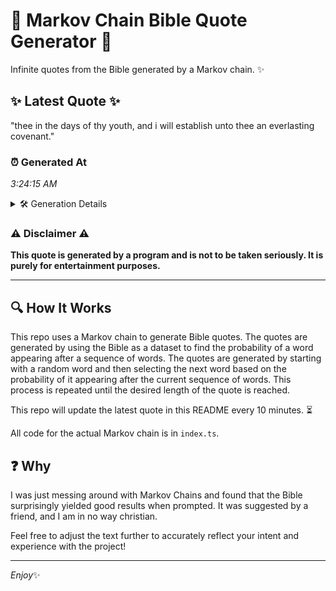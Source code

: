 # 📖 Markov Chain Bible Quote Generator 📖

Infinite quotes from the Bible generated by a Markov chain. ✨

## ✨ Latest Quote ✨
"thee in the days of thy youth, and i will establish unto thee an everlasting covenant."

### ⏰ Generated At
*3:24:15 AM*

<details>
    <summary>🛠️ Generation Details</summary>
    <p>
        <strong>🌱 Seed:</strong> thee<br>
        <strong>🔄 Iterations:</strong> 15<br>
        <strong>📜 Context History:</strong><br>[ thee ]: in<br>[ thee, in ]: the<br>[ thee, in, the ]: days<br>[ thee, in, the, days ]: of<br>[ thee, in, the, days, of ]: thy<br>[ thee, in, the, days, of, thy ]: youth,<br>[ in, the, days, of, thy, youth, ]: and<br>[ the, days, of, thy, youth,, and ]: i<br>[ days, of, thy, youth,, and, i ]: will<br>[ of, thy, youth,, and, i, will ]: establish<br>[ thy, youth,, and, i, will, establish ]: unto<br>[ youth,, and, i, will, establish, unto ]: thee<br>[ and, i, will, establish, unto, thee ]: an<br>[ i, will, establish, unto, thee, an ]: everlasting<br>[ will, establish, unto, thee, an, everlasting ]: covenant.<br>
    </p>
</details>

### ⚠️ Disclaimer ⚠️
**This quote is generated by a program and is not to be taken seriously. It is purely for entertainment purposes.**

---

## 🔍 How It Works

This repo uses a Markov chain to generate Bible quotes. The quotes are generated by using the Bible as a dataset to find the probability of a word appearing after a sequence of words. The quotes are generated by starting with a random word and then selecting the next word based on the probability of it appearing after the current sequence of words. This process is repeated until the desired length of the quote is reached.

This repo will update the latest quote in this README every 10 minutes. ⏳

All code for the actual Markov chain is in `index.ts`.

## ❓ Why

I was just messing around with Markov Chains and found that the Bible surprisingly yielded good results when prompted. 
It was suggested by a friend, and I am in no way christian.

Feel free to adjust the text further to accurately reflect your intent and experience with the project!

---

*Enjoy*✨
